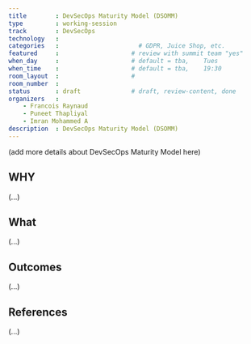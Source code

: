 ```yaml
---
title        : DevSecOps Maturity Model (DSOMM)
type         : working-session
track        : DevSecOps
technology   :
categories   :                      # GDPR, Juice Shop, etc.
featured     :                    # review with summit team "yes"
when_day     :                    # default = tba,    Tues
when_time    :                    # default = tba,    19:30
room_layout  :                    #
room_number  :
status       : draft              # draft, review-content, done
organizers   :
    - Francois Raynaud
    - Puneet Thapliyal
    - Imran Mohammed A
description  : DevSecOps Maturity Model (DSOMM)
---
```


(add more details about DevSecOps Maturity Model here)

## WHY

(...)

## What

(...)

## Outcomes

(...)

## References

(...)
